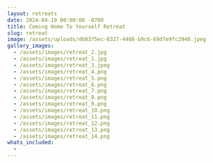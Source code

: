 ```yaml
---
layout: retreats
date: 2024-04-19 00:00:00 -0700
title: Coming Home To Yourself Retreat
slug: retreat
image: /assets/uploads/d68375ec-8327-4408-b9c6-69d7e9fc2940.jpeg
gallery_images:
  - /assets/images/retreat_2.jpg
  - /assets/images/retreat_1.jpg
  - /assets/images/retreat_3.jpeg
  - /assets/images/retreat_4.png
  - /assets/images/retreat_5.png
  - /assets/images/retreat_6.png
  - /assets/images/retreat_7.png
  - /assets/images/retreat_8.png
  - /assets/images/retreat_9.png
  - /assets/images/retreat_10.png
  - /assets/images/retreat_11.png
  - /assets/images/retreat_12.png
  - /assets/images/retreat_13.png
  - /assets/images/retreat_14.png
whats_included:
  -
---
```

